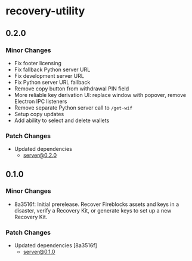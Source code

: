 # recovery-utility

## 0.2.0

### Minor Changes

- Fix footer licensing
- Fix fallback Python server URL
- Fix development server URL
- Fix Python server URL fallback
- Remove copy button from withdrawal PIN field
- More reliable key derivation UI: replace window with popover, remove Electron IPC listeners
- Remove separate Python server call to `/get-wif`
- Setup copy updates
- Add ability to select and delete wallets

### Patch Changes

- Updated dependencies
  - server@0.2.0

## 0.1.0

### Minor Changes

- 8a3516f: Initial prerelease. Recover Fireblocks assets and keys in a disaster, verify a Recovery Kit, or generate keys to set up a new Recovery Kit.

### Patch Changes

- Updated dependencies [8a3516f]
  - server@0.1.0
